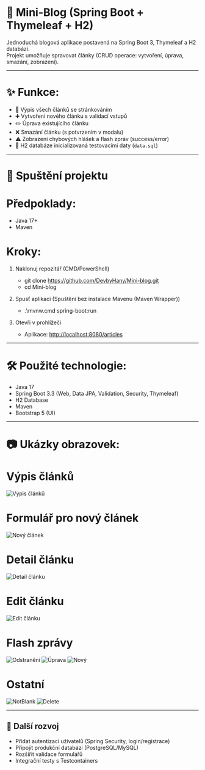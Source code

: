 # 📝 Mini-Blog (Spring Boot + Thymeleaf + H2)

Jednoduchá blogová aplikace postavená na Spring Boot 3, Thymeleaf a H2 databázi.  
Projekt umožňuje spravovat články (CRUD operace: vytvoření, úprava, smazání, zobrazení).   

---

# ✨ Funkce:
- 📄 Výpis všech článků se stránkováním  
- ➕ Vytvoření nového článku s validací vstupů  
- ✏️ Úprava existujícího článku  
- ❌ Smazání článku (s potvrzením v modalu)  
- ⚠️ Zobrazení chybových hlášek a flash zpráv (success/error)  
- 💾 H2 databáze inicializovaná testovacími daty (`data.sql`)  

---

# 🚀 Spuštění projektu

# Předpoklady:
- Java 17+  
- Maven  

# Kroky:
1. Naklonuj repozitář (CMD/PowerShell)
   - git clone https://github.com/DevbyHany/Mini-blog.git
   - cd Mini-blog

2. Spusť aplikaci (Spuštění bez instalace Mavenu (Maven Wrapper))
   - .\mvnw.cmd spring-boot:run
   
3. Otevři v prohlížeči  
   - Aplikace: [http://localhost:8080/articles](http://localhost:8080/articles)
     
---

# 🛠 Použité technologie:
- Java 17  
- Spring Boot 3.3 (Web, Data JPA, Validation, Security, Thymeleaf)  
- H2 Database  
- Maven  
- Bootstrap 5 (UI)  

---

# 📷 Ukázky obrazovek:

# Výpis článků
![Výpis článků](docs/images/list.png)

# Formulář pro nový článek
![Nový článek](docs/images/new.png)

# Detail článku
![Detail článku](docs/images/detail.png)

# Edit článku
![Edit článku](docs/images/edit.png)

# Flash zprávy
![Odstranění](docs/images/flash-delete.png)
![Úprava](docs/images/flash-edit.png)
![Nový](docs/images/flash-new.png)

# Ostatní
![NotBlank](docs/images/notblank-message.png)
![Delete](docs/images/delete-message.png)

---

## 📌 Další rozvoj
- Přidat autentizaci uživatelů (Spring Security, login/registrace)  
- Připojit produkční databázi (PostgreSQL/MySQL)  
- Rozšířit validace formulářů  
- Integrační testy s Testcontainers  
